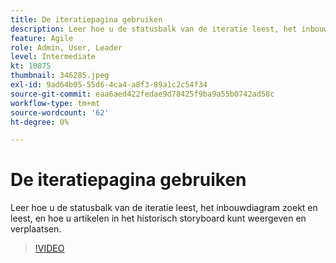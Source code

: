 ```yaml
---
title: De iteratiepagina gebruiken
description: Leer hoe u de statusbalk van de iteratie leest, het inbouwdiagram zoekt en leest, en hoe u artikelen in het historisch storyboard kunt weergeven en verplaatsen.
feature: Agile
role: Admin, User, Leader
level: Intermediate
kt: 10875
thumbnail: 346285.jpeg
exl-id: 9ad64b05-55d6-4ca4-a8f3-89a1c2c54f34
source-git-commit: eaa6aed422fedae9d78425f9ba9a55b0742ad58c
workflow-type: tm+mt
source-wordcount: '62'
ht-degree: 0%

---
```


# De iteratiepagina gebruiken

Leer hoe u de statusbalk van de iteratie leest, het inbouwdiagram zoekt en leest, en hoe u artikelen in het historisch storyboard kunt weergeven en verplaatsen.

>[!VIDEO](https://video.tv.adobe.com/v/346285/?quality=12&learn=on)
